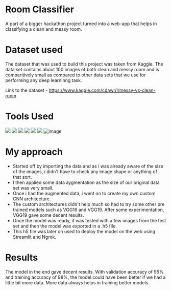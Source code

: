 # Room Classifier
A part of a bigger hackathon project turned into a web-app that helps in classifying a clean and messy room.

# Dataset used
The dataset that was used to build this project was taken from Kaggle. The data set contains about 100 images of both clean and messy room and is comparitively small as compared to other data sets that we use for performing any deep learninng task.

Link to the dataset - https://www.kaggle.com/cdawn1/messy-vs-clean-room

# Tools Used
<img src="https://img.shields.io/badge/Jupyter%20-%23F37626.svg?&style=for-the-badge&logo=Jupyter&logoColor=white" /> <img src="https://img.shields.io/badge/python%20-%2314354C.svg?&style=for-the-badge&logo=python&logoColor=white"/> <img src="https://img.shields.io/badge/Keras%20-%23D00000.svg?&style=for-the-badge&logo=Keras&logoColor=white"/> <img src="https://img.shields.io/badge/TensorFlow%20-%23FF6F00.svg?&style=for-the-badge&logo=TensorFlow&logoColor=white" /> <img src="https://img.shields.io/badge/pandas%20-%23150458.svg?&style=for-the-badge&logo=pandas&logoColor=white" /> <img src="https://img.shields.io/badge/numpy%20-%23013243.svg?&style=for-the-badge&logo=numpy&logoColor=white" /> 
![image](https://img.shields.io/badge/Streamlit-FF4B4B?style=for-the-badge&logo=Streamlit&logoColor=white)

# My approach

* Started off by importing the data and as i was already aware of the size of the images, i didn't have to check any image shape or anything of that sort.
* I then applied some data aygmentation as the size of our original data set was very small.
* Once i had the augmented data, i went on to create my own custom CNN architecture. 
* The custom architectures didn't help much so had to try some other pre trained models such as VGG16 and VGG19. After some experimentation, VGG19 gave some decent results.
* Once the model was ready, it was tested with a few images from the test set and then the model was exported in a .h5 file.
* This h5 file was later on used to deploy the model on the web using Streamlit and Ngrok.

# Results
The model in the end gave decent results. With validation accuracy of 95% and training accuracy of 98%, the model could have been better if we had a little bit more data. More data always helps in training better models.
